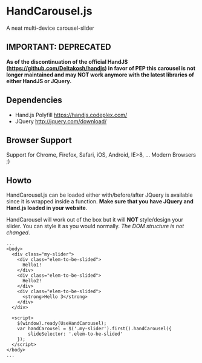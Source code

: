 # HandCarousel.js
A neat multi-device carousel-slider 

## IMPORTANT: DEPRECATED
**As of the discontinuation of the official HandJS (https://github.com/Deltakosh/handjs) in favor of PEP this carousel is not longer maintained and may NOT work anymore with the latest libraries of either HandJS or JQuery.**

## Dependencies
- Hand.js Polyfill https://handjs.codeplex.com/ 
- JQuery http://jquery.com/download/ 

## Browser Support
Support for Chrome, Firefox, Safari, iOS, Android, IE>8, ... Modern Browsers ;)

## Howto 
HandCarousel.js can be loaded either with/before/after JQuery is available since it is wrapped inside a function.
**Make sure that you have JQuery and Hand.js loaded in your website**.

HandCarousel will work out of the box but it will **NOT** style/design your slider. You can style it as you would normally. *The DOM structure is not changed*. 

    ...
    <body>
      <div class="my-slider">
        <div class="elem-to-be-slided">
          Hello1!
        </div>
        <div class="elem-to-be-slided">
          Hello2!
        </div>
        <div class="elem-to-be-slided">
          <strong>Hello 3</strong>
        </div>
      </div>
      
      <script>
        $(window).ready(UseHandCarousel);
        var handCarousel = $('.my-slider').first().handCarousel({
            slideSelector: '.elem-to-be-slided'
        });
      </script>
    </body>
    ...
  
